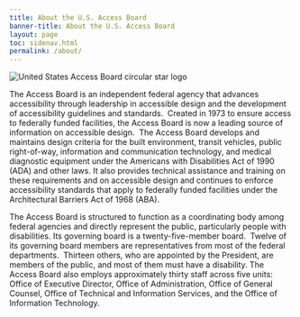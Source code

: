 ```yaml
---
title: About the U.S. Access Board
banner-title: About the U.S. Access Board
layout: page
toc: sidenav.html
permalink: /about/
---
```


<img src="{{site.baseurl}}/images/usab-seal.svg" class="float-right maxw-card-lg padding-left-2 padding-bottom-2" alt="United States Access Board circular star logo" />

The Access Board is an independent federal agency that advances accessibility through leadership in accessible design and the development of accessibility guidelines and standards.&nbsp;
Created in 1973 to ensure access to federally funded facilities, the Access Board is now a leading source of information on accessible design.&nbsp;
The Access Board develops and maintains design criteria for the built environment, transit vehicles, public right-of-way, information and communication technology, and medical diagnostic equipment under the Americans with Disabilities Act of 1990 (ADA) and other laws. It also provides technical assistance and training on these requirements and on accessible design and continues to enforce accessibility standards that apply to federally funded facilities under the Architectural Barriers Act of 1968 (ABA).

The Access Board is structured to function as a coordinating body among federal agencies and directly represent the public, particularly people with disabilities. Its governing board is a twenty-five-member board.&nbsp;
Twelve of its governing board members are representatives from most of the federal departments.&nbsp;
Thirteen others, who are appointed by the President, are members of the public, and most of them must have a disability. The Access Board also employs approximately thirty staff across five units: Office of Executive Director, Office of Administration, Office of General Counsel, Office of Technical and Information Services, and the Office of Information Technology.
